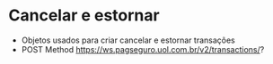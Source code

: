 # Cancelar e estornar

- Objetos usados para criar cancelar e estornar transações
- POST Method https://ws.pagseguro.uol.com.br/v2/transactions/?
